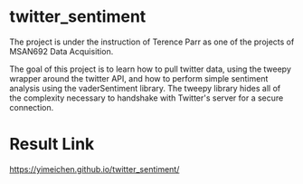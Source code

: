 # twitter_sentiment
The project is under the instruction of Terence Parr as one of the projects of MSAN692 Data Acquisition.


The goal of this project is to learn how to pull twitter data, using the tweepy wrapper around the twitter API, and how to perform simple sentiment analysis using the vaderSentiment library. The tweepy library hides all of the complexity necessary to handshake with Twitter's server for a secure connection.

# Result Link
https://yimeichen.github.io/twitter_sentiment/
